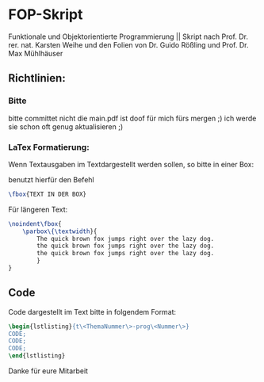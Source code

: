 # FOP-Skript
Funktionale und Objektorientierte Programmierung || Skript nach Prof. Dr. rer. nat. Karsten Weihe und den Folien von Dr. Guido Rößling und Prof. Dr. Max Mühlhäuser

## Richtlinien:
### Bitte
bitte committet nicht die main.pdf ist doof für mich fürs mergen ;) ich werde sie schon oft genug aktualisieren ;)

### LaTex Formatierung:

Wenn Textausgaben im Textdargestellt werden sollen, so bitte in einer Box:

benutzt hierfür den Befehl 
```tex 
\fbox{TEXT IN DER BOX}
```

Für längeren Text:
    
```tex
\noindent\fbox{ 
    \parbox\{\textwidth}{
        The quick brown fox jumps right over the lazy dog. 
        the quick brown fox jumps right over the lazy dog. 
        the quick brown fox jumps right over the lazy dog.     
        }
}
```

## Code
Code dargestellt im Text bitte in folgendem Format:

```tex
\begin{lstlisting}{t\<ThemaNummer\>-prog\<Nummer\>}
CODE;
CODE;
CODE;
\end{lstlisting}
```

Danke für eure Mitarbeit
